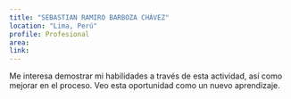 ```yaml
---
title: "SEBASTIAN RAMIRO BARBOZA CHÁVEZ"
location: "Lima, Perú"
profile: Profesional
area: 
link: 
---
```


Me interesa demostrar mi habilidades a través de esta actividad, así como mejorar en el proceso. Veo esta oportunidad como un nuevo aprendizaje.